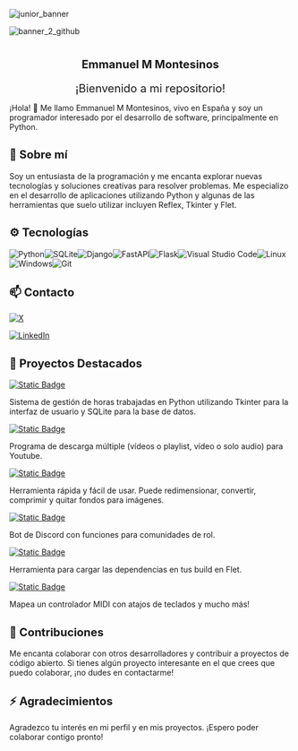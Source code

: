 ![junior_banner](https://github.com/EmmanuelMMontesinos/EmmanuelMMontesinos/assets/97795200/c0228629-848d-46dd-800b-16de1dbd7578)

![banner_2_github](https://github.com/EmmanuelMMontesinos/EmmanuelMMontesinos/assets/97795200/15e2b182-362e-42df-a9d8-357b8c96c342)


# <div align="center" style="font-size: 20px;">Emmanuel M Montesinos</div>

<div align="center" style="font-size: 20px;">¡Bienvenido a mi repositorio!</div>

¡Hola! 👋 Me llamo Emmanuel M Montesinos, vivo en España y soy un programador interesado por el desarrollo de software, principalmente en Python.

## <div align="start" style="font-size: 20px;">🌱 Sobre mí</div>

Soy un entusiasta de la programación y me encanta explorar nuevas tecnologías y soluciones creativas para resolver problemas. Me especializo en el desarrollo de aplicaciones utilizando Python y algunas de las herramientas que suelo utilizar incluyen Reflex, Tkinter y Flet.

## <div align="start" style="font-size: 20px;">⚙  Tecnologías</div>

![Python](https://img.shields.io/badge/python-3670A0?style=for-the-badge&logo=python&logoColor=ffdd54)![SQLite](https://img.shields.io/badge/sqlite-%2307405e.svg?style=for-the-badge&logo=sqlite&logoColor=white)![Django](https://img.shields.io/badge/django-%23092E20.svg?style=for-the-badge&logo=django&logoColor=white)![FastAPI](https://img.shields.io/badge/FastAPI-005571?style=for-the-badge&logo=fastapi)![Flask](https://img.shields.io/badge/flask-%23000.svg?style=for-the-badge&logo=flask&logoColor=white)![Visual Studio Code](https://img.shields.io/badge/Visual%20Studio%20Code-0078d7.svg?style=for-the-badge&logo=visual-studio-code&logoColor=white)![Linux](https://img.shields.io/badge/Linux-FCC624?style=for-the-badge&logo=linux&logoColor=black)![Windows](https://img.shields.io/badge/Windows-0078D6?style=for-the-badge&logo=windows&logoColor=white)![Git](https://img.shields.io/badge/git-%23F05033.svg?style=for-the-badge&logo=git&logoColor=white)

## <div align="start" style="font-size: 20px;">📫 Contacto</div>

[![X](https://img.shields.io/badge/X-%23000000.svg?style=for-the-badge&logo=X&logoColor=white)](https://twitter.com/emmanuelmmontes)


[![LinkedIn](https://img.shields.io/badge/linkedin-%230077B5.svg?style=for-the-badge&logo=linkedin&logoColor=white)](https://www.linkedin.com/in/emmanuel-m-montesinos/)

## <div align="start" style="font-size: 20px;">🔭 Proyectos Destacados</div>

[![Static Badge](https://img.shields.io/badge/My%20Cronos-My%20Cronos)
](https://github.com/EmmanuelMMontesinos/My_Cronos)

Sistema de gestión de horas trabajadas en Python utilizando Tkinter para la interfaz de usuario y SQLite para la base de datos.
     
[![Static Badge](https://img.shields.io/badge/DowYot-DowYot?color=red)
](https://github.com/EmmanuelMMontesinos/DowYot)

Programa de descarga múltiple (vídeos o playlist, vídeo o solo audio) para Youtube.

[![Static Badge](https://img.shields.io/badge/ReSizeMe-ReSizeMe?color=blue)
](https://github.com/EmmanuelMMontesinos/ReSizeMe)

Herramienta rápida y fácil de usar. Puede redimensionar, convertir, comprimir y quitar fondos para imágenes.

[![Static Badge](https://img.shields.io/badge/Bot%20Rol%20D%26D5-Bot%20Rol%20D%26D5?color=purple)
](https://github.com/EmmanuelMMontesinos/Bot_Rol_DyD5)

Bot de Discord con funciones para comunidades de rol.

[![Static Badge](https://img.shields.io/badge/Flet%20Package%20Loader-Flet%20Package%20Loader?color=gold)](https://github.com/EmmanuelMMontesinos/Flet-Packages-Loader)

Herramienta para cargar las dependencias en tus build en Flet.

[![Static Badge](https://img.shields.io/badge/MIDIKeymap-MIDIKeymap?color=pink)
](https://github.com/EmmanuelMMontesinos/MIDIKeymap)

Mapea un controlador MIDI con atajos de teclados y mucho más!
## <div align="start" style="font-size: 20px;">👯 Contribuciones</div>

Me encanta colaborar con otros desarrolladores y contribuir a proyectos de código abierto. Si tienes algún proyecto interesante en el que crees que puedo colaborar, ¡no dudes en contactarme!

## <div align="start" style="font-size: 20px;">⚡ Agradecimientos</div>

Agradezco tu interés en mi perfil y en mis proyectos. ¡Espero poder colaborar contigo pronto!


<!--
**EmmanuelMMontesinos/EmmanuelMMontesinos** is a ✨ _special_ ✨ repository because its `README.md` (this file) appears on your GitHub profile.

Here are some ideas to get you started:

- 🔭 I’m currently working on ...
- 🌱 I’m currently learning ...
- 👯 I’m looking to collaborate on ...
- 🤔 I’m looking for help with ...
- 💬 Ask me about ...
- 📫 How to reach me: ...
- 😄 Pronouns: ...
- ⚡ Fun fact: ...
-->
